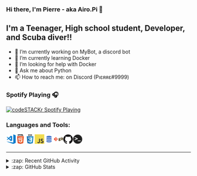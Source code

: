 ### Hi there, I'm Pierre - aka Airo.Pi 👋

## I'm a Teenager, High school student, Developer, and Scuba diver!!
- 🔭 I’m currently working on MyBot, a discord bot
- 🌱 I’m currently learning Docker
- 🤔 I’m looking for help with Docker
- 💬 Ask me about Python
- 📫 How to reach me: on Discord (Pıεяяε#9999)

### Spotify Playing 🎧

[<img src="https://now-playing-codestackr.vercel.app/api/spotify-playing" alt="codeSTACKr Spotify Playing" width="350" />](https://open.spotify.com/user/of8b7usowwi165h5njs7mzieq)

<!-- ### Connect with me:

[<img align="left" alt="codeSTACKr.com" width="22px" src="https://raw.githubusercontent.com/iconic/open-iconic/master/svg/globe.svg" />][website]
[<img align="left" alt="codeSTACKr | YouTube" width="22px" src="https://cdn.jsdelivr.net/npm/simple-icons@v3/icons/youtube.svg" />][youtube]
[<img align="left" alt="codeSTACKr | Twitter" width="22px" src="https://cdn.jsdelivr.net/npm/simple-icons@v3/icons/twitter.svg" />][twitter]
[<img align="left" alt="codeSTACKr | LinkedIn" width="22px" src="https://cdn.jsdelivr.net/npm/simple-icons@v3/icons/linkedin.svg" />][linkedin]
[<img align="left" alt="codeSTACKr | Instagram" width="22px" src="https://cdn.jsdelivr.net/npm/simple-icons@v3/icons/instagram.svg" />][instagram] -->


### Languages and Tools:

<img align="left" alt="Visual Studio Code" width="26px" src="https://raw.githubusercontent.com/github/explore/80688e429a7d4ef2fca1e82350fe8e3517d3494d/topics/visual-studio-code/visual-studio-code.png" />
<img align="left" alt="HTML5" width="26px" src="https://raw.githubusercontent.com/github/explore/80688e429a7d4ef2fca1e82350fe8e3517d3494d/topics/html/html.png" />
<img align="left" alt="CSS3" width="26px" src="https://raw.githubusercontent.com/github/explore/80688e429a7d4ef2fca1e82350fe8e3517d3494d/topics/css/css.png" />
<img align="left" alt="JavaScript" width="26px" src="https://raw.githubusercontent.com/github/explore/80688e429a7d4ef2fca1e82350fe8e3517d3494d/topics/javascript/javascript.png" />
<img align="left" alt="SQL" width="26px" src="https://raw.githubusercontent.com/github/explore/80688e429a7d4ef2fca1e82350fe8e3517d3494d/topics/sql/sql.png" />
<img align="left" alt="Git" width="26px" src="https://raw.githubusercontent.com/github/explore/80688e429a7d4ef2fca1e82350fe8e3517d3494d/topics/git/git.png" />
<img align="left" alt="GitHub" width="26px" src="https://raw.githubusercontent.com/github/explore/78df643247d429f6cc873026c0622819ad797942/topics/github/github.png" />
<img align="left" alt="Terminal" width="26px" src="https://raw.githubusercontent.com/github/explore/80688e429a7d4ef2fca1e82350fe8e3517d3494d/topics/terminal/terminal.png" />
<br />
<br />

---

<details>
  <summary>:zap: Recent GitHub Activity</summary>
  
<!--START_SECTION:activity-->
1. 🗣 Commented on [#7261](https://github.com/Rapptz/discord.py/issues/7261) in [Rapptz/discord.py](https://github.com/Rapptz/discord.py)
2. ❗️ Opened issue [#7261](https://github.com/Rapptz/discord.py/issues/7261) in [Rapptz/discord.py](https://github.com/Rapptz/discord.py)
3. 🎉 Merged PR [#77](https://github.com/discord-bugcenter/HelpCenter/pull/77) in [discord-bugcenter/HelpCenter](https://github.com/discord-bugcenter/HelpCenter)
4. 💪 Opened PR [#77](https://github.com/discord-bugcenter/HelpCenter/pull/77) in [discord-bugcenter/HelpCenter](https://github.com/discord-bugcenter/HelpCenter)
5. 🎉 Merged PR [#76](https://github.com/discord-bugcenter/HelpCenter/pull/76) in [discord-bugcenter/HelpCenter](https://github.com/discord-bugcenter/HelpCenter)
<!--END_SECTION:activity-->

</details>

<details>
  <summary>:zap: GitHub Stats</summary>
  <img align="left" alt="AiroPi's GitHub stats" src="https://github-readme-stats.vercel.app/api?username=AiroPi">

</details>


<!--
**AiroPi/AiroPi** is a ✨ _special_ ✨ repository because its `README.md` (this file) appears on your GitHub profile.

Here are some ideas to get you started:

- 🔭 I’m currently working on ...
- 🌱 I’m currently learning ...
- 👯 I’m looking to collaborate on ...
- 🤔 I’m looking for help with ...
- 💬 Ask me about ...
- 📫 How to reach me: ...
- 😄 Pronouns: ...
- ⚡ Fun fact: ...
-->
